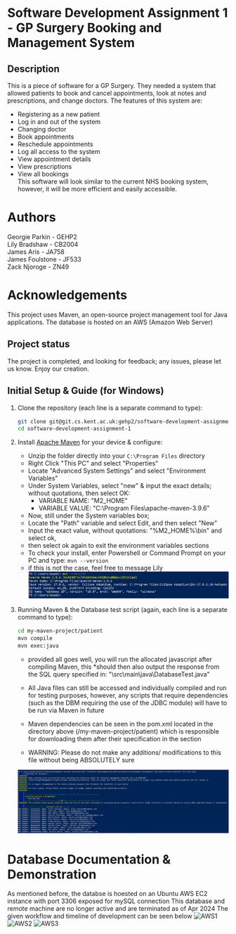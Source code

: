 # Software Development Assignment 1 - GP Surgery Booking and Management System

## Description
This is a piece of software for a GP Surgery. They needed a system that allowed patients to book and cancel appointments, look at notes and prescriptions, and change doctors.
The features of this system are:
- Registering as a new patient
- Log in and out of the system
- Changing doctor
- Book appointments
- Reschedule appointments
- Log all access to the system
- View appointment details
- View prescriptions
- View all bookings <br>
This software will look similar to the current NHS booking system, however, it will be more efficient and easily accessible.

# Authors
Georgie Parkin - GEHP2 <br>
Lily Bradshaw - CB2004 <br>
James Aris - JA758 <br>
James Foulstone - JF533 <br>
Zack Njoroge - ZN49 <br>

# Acknowledgements
This project uses Maven, an open-source project management tool for Java applications.
The database is hosted on an AWS (Amazon Web Server)

## Project status
The project is completed, and looking for feedback; any issues, please let us know. Enjoy our creation.

## Initial Setup & Guide (for Windows)

1. Clone the repository (each line is a separate command to type):

    ```bash
    git clone git@git.cs.kent.ac.uk:gehp2/software-development-assignment-1.git
    cd software-development-assignment-1
    ```

2. Install [Apache Maven](https://dlcdn.apache.org/maven/maven-3/3.9.6/binaries/apache-maven-3.9.6-bin.zip) for your device & configure: 

    - Unzip the folder directly into your ```C:\Program Files``` directory
    - Right Click "This PC" and select "Properties"
    - Locate "Advanced System Settings" and select "Environment Variables"
    - Under System Variables, select "new" & input the exact details; without quotations, then select OK:
        - VARIABLE NAME: "M2_HOME"
        - VARIABLE VALUE: "C:\Program Files\apache-maven-3.9.6"
    - Now, still under the System variables box; 
    - Locate the "Path" variable and select Edit, and then select "New"
    - Input the exact value, without quotations: "%M2_HOME%\bin" and select ok, 
    - then select ok again to exit the environment variables sections
    - To check your install, enter Powershell or Command Prompt on your PC and type: ```mvn --version```
    - if this is not the case, feel free to message Lily
    ![mvn install check](image-1.png) 

3. Running Maven & the Database test script (again, each line is a separate command to type):

    ```bash
    cd my-maven-project/patient
    mvn compile
    mvn exec:java
    ```
    - provided all goes well, you will run the allocated javascript after compiling Maven, 
    this *should then also output the response from the SQL query specified in:
    "\src\main\java\DatabaseTest.java"

    - All Java files can still be accessed and individually compiled and run for testing purposes,
    however, any scripts that require dependencies (such as the DBM requiring the use of the JDBC module)
    will have to be run via Maven in future

    - Maven dependencies can be seen in the pom.xml located in the directory above (/my-maven-project/patient)
    which is responsible for downloading them after their specification in the <dependencies> section

    - WARNING: Please do not make any additions/ modifications to this file without being ABSOLUTELY sure

    ![mvn exec:java desired output](image-2.png)

# Database Documentation & Demonstration

As mentioned before, the databse is hoested on an Ubuntu AWS EC2 instance with port 3306 exposed for mySQL connection
This database and remote machine are no longer active and are terminated as of Apr 2024
The given workflow and timeline of development can be seen below
![AWS1](https://github.com/Original-Lily/MediCare/assets/87139613/f0237963-20b7-44f5-a4a5-65801b7c2491)
![AWS2](https://github.com/Original-Lily/MediCare/assets/87139613/6389c056-36d5-44af-ab57-47631edeb4a1)
![AWS3](https://github.com/Original-Lily/MediCare/assets/87139613/ca46a569-d935-4a1f-b29d-02a047097bf3)
